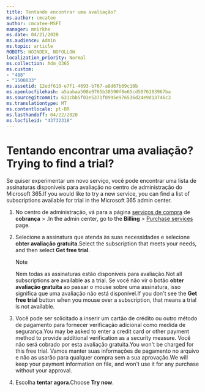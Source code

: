 ```yaml
---
title: Tentando encontrar uma avaliação?
ms.author: cmcatee
author: cmcatee-MSFT
manager: mnirkhe
ms.date: 04/21/2020
ms.audience: Admin
ms.topic: article
ROBOTS: NOINDEX, NOFOLLOW
localization_priority: Normal
ms.collection: Adm_O365
ms.custom:
- "488"
- "1500033"
ms.assetid: 12edf610-e7f1-4693-b767-a8d67b09c10b
ms.openlocfilehash: a5aabaa508e9765b38590f0e65cd5076183967ba
ms.sourcegitcommit: 631cbb5f03e5371f0995e976536d24e9d13746c3
ms.translationtype: MT
ms.contentlocale: pt-BR
ms.lasthandoff: 04/22/2020
ms.locfileid: "43732318"
---
```

# <a name="trying-to-find-a-trial"></a><span data-ttu-id="52d8d-102">Tentando encontrar uma avaliação?</span><span class="sxs-lookup"><span data-stu-id="52d8d-102">Trying to find a trial?</span></span>

<span data-ttu-id="52d8d-103">Se quiser experimentar um novo serviço, você pode encontrar uma lista de assinaturas disponíveis para avaliação no centro de administração do Microsoft 365.</span><span class="sxs-lookup"><span data-stu-id="52d8d-103">If you would like to try a new service, you can find a list of subscriptions available for trial in the Microsoft 365 admin center.</span></span>
  
1. <span data-ttu-id="52d8d-104">No centro de administração, vá para a página [serviços de compra](https://go.microsoft.com/fwlink/p/?linkid=868433) de **cobrança** \> .</span><span class="sxs-lookup"><span data-stu-id="52d8d-104">In the admin center, go to the **Billing** \> [Purchase services](https://go.microsoft.com/fwlink/p/?linkid=868433) page.</span></span>

2. <span data-ttu-id="52d8d-105">Selecione a assinatura que atenda às suas necessidades e selecione **obter avaliação gratuita**.</span><span class="sxs-lookup"><span data-stu-id="52d8d-105">Select the subscription that meets your needs, and then select  **Get free trial**.</span></span>

    > [!NOTE]
    > <span data-ttu-id="52d8d-106">Nem todas as assinaturas estão disponíveis para avaliação.</span><span class="sxs-lookup"><span data-stu-id="52d8d-106">Not all subscriptions are available as a trial.</span></span> <span data-ttu-id="52d8d-107">Se você não vir o botão **obter avaliação gratuita** ao passar o mouse sobre uma assinatura, isso significa que uma avaliação não está disponível.</span><span class="sxs-lookup"><span data-stu-id="52d8d-107">If you don't see the **Get free trial** button when you mouse over a subscription, that means a trial is not available.</span></span>
  
3. <span data-ttu-id="52d8d-108">Você pode ser solicitado a inserir um cartão de crédito ou outro método de pagamento para fornecer verificação adicional como medida de segurança.</span><span class="sxs-lookup"><span data-stu-id="52d8d-108">You may be asked to enter a credit card or other payment method to provide additional verification as a security measure.</span></span> <span data-ttu-id="52d8d-109">Você não será cobrado por esta avaliação gratuita.</span><span class="sxs-lookup"><span data-stu-id="52d8d-109">You won't be charged for this free trial.</span></span> <span data-ttu-id="52d8d-110">Vamos manter suas informações de pagamento no arquivo e não as usarão para qualquer compra sem a sua aprovação.</span><span class="sxs-lookup"><span data-stu-id="52d8d-110">We will keep your payment information on file, and won't use it for any purchase without your approval.</span></span>

4. <span data-ttu-id="52d8d-111">Escolha **tentar agora**.</span><span class="sxs-lookup"><span data-stu-id="52d8d-111">Choose **Try now**.</span></span>